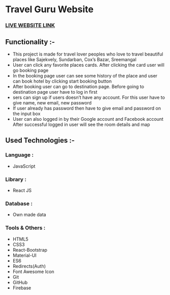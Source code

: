 # Travel Guru Website
### [LIVE WEBSITE LINK](https://travel-guru-de0f0.web.app/)
## Functionality :-
 - This project is made for travel lover peoples who love to travel beautiful places like Sajekvely, Sundarban, Cox’s Bazar, Sreemangal
 - User can click any favorite places cards. After clicking the card user will go booking page
 - In the booking page user can see some history of the place and user can book hotel by clicking start booking button
 - After booking user can go to destination page. Before going to destination page user have to log in first
 - sers can sign up if users doesn’t have any account. For this user have to give name, new email, new password
 - If user already has password then have to give email and password on the input box
 - User can also logged in by their Google account and Facebook account After successful logged in user will see the room details and map
 ## Used Technologies  :-
 ### Language :
 - JavaScript
 ### Library :
 - React JS
  ### Database :
  
 - Own made data
 ### Tools & Others :
 
 - HTML5
 - CSS3
 - React-Bootstrap
 - Material-UI
 - ES6
 - Redirects(Auth)
 - Font Awesome Icon
 - Git
 - GitHub
 - Firebase
 

 

 
